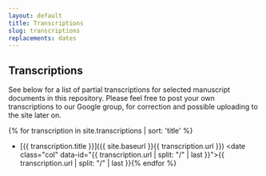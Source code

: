 ```yaml
---
layout: default
title: Transcriptions
slug: transcriptions
replacements: dates
---
```


## Transcriptions

See below for a list of partial transcriptions for selected manuscript documents in this repository. Please feel free to post your own transcriptions to our Google group, for correction and possible uploading to the site later on.

<listing></listing>
{% for transcription in site.transcriptions | sort: 'title' %}
- [{{ transcription.title }}]({{ site.baseurl }}{{ transcription.url }}) <date class="col" data-id="{{ transcription.url | split: "/" | last }}">{{ transcription.url | split: "/" | last }}</date>{% endfor %}
